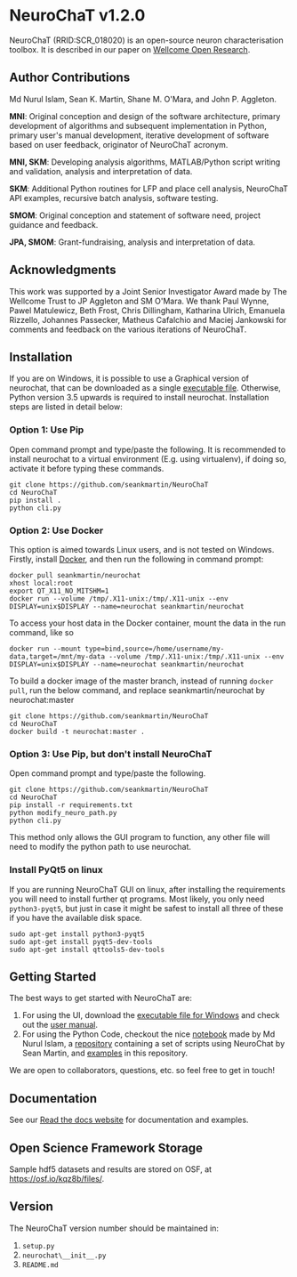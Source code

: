 # NeuroChaT v1.2.0

NeuroChaT (RRID:SCR_018020) is an open-source neuron characterisation toolbox. It is described in our paper on [Wellcome Open Research](https://wellcomeopenresearch.org/articles/4-196).

## Author Contributions

Md Nurul Islam, Sean K. Martin, Shane M. O'Mara, and John P. Aggleton.

**MNI**: Original conception and design of the software architecture, primary development of algorithms and subsequent implementation in Python, primary user's manual development, iterative development of software based on user feedback, originator of NeuroChaT acronym.

**MNI, SKM**: Developing analysis algorithms, MATLAB/Python script writing and validation, analysis and interpretation of data.

**SKM**: Additional Python routines for LFP and place cell analysis, NeuroChaT API examples, recursive batch analysis, software testing.

**SMOM**: Original conception and statement of software need, project guidance and feedback.

**JPA, SMOM**: Grant-fundraising, analysis and interpretation of data.

## Acknowledgments

This work was supported by a Joint Senior Investigator Award made by The Wellcome Trust to JP Aggleton and SM O'Mara. We thank Paul Wynne, Pawel Matulewicz, Beth Frost, Chris Dillingham, Katharina Ulrich, Emanuela Rizzello, Johannes Passecker, Matheus Cafalchio and Maciej Jankowski for comments and feedback on the various iterations of NeuroChaT.

## Installation

If you are on Windows, it is possible to use a Graphical version of neurochat, that can be downloaded as a single [executable file](https://github.com/seankmartin/NeuroChaT/releases/tag/v1.1.0).
Otherwise, Python version 3.5 upwards is required to install neurochat. Installation steps are listed in detail below:

### Option 1: Use Pip

Open command prompt and type/paste the following. It is recommended to install neurochat to a virtual environment (E.g. using virtualenv), if doing so, activate it before typing these commands.

```
git clone https://github.com/seankmartin/NeuroChaT
cd NeuroChaT
pip install .
python cli.py
```

### Option 2: Use Docker

This option is aimed towards Linux users, and is not tested on Windows. Firstly, install [Docker](https://docs.docker.com/get-docker/), and then run the following in command prompt:

```
docker pull seankmartin/neurochat
xhost local:root
export QT_X11_NO_MITSHM=1
docker run --volume /tmp/.X11-unix:/tmp/.X11-unix --env DISPLAY=unix$DISPLAY --name=neurochat seankmartin/neurochat
```

To access your host data in the Docker container, mount the data in the run command, like so
```
docker run --mount type=bind,source=/home/username/my-data,target=/mnt/my-data --volume /tmp/.X11-unix:/tmp/.X11-unix --env DISPLAY=unix$DISPLAY --name=neurochat seankmartin/neurochat
```
To build a docker image of the master branch, instead of running `docker pull`, run the below command, and replace seankmartin/neurochat by neurochat:master

```
git clone https://github.com/seankmartin/NeuroChaT
cd NeuroChaT
docker build -t neurochat:master .
```


### Option 3: Use Pip, but don't install NeuroChaT

Open command prompt and type/paste the following.

```
git clone https://github.com/seankmartin/NeuroChaT
cd NeuroChaT
pip install -r requirements.txt
python modify_neuro_path.py
python cli.py
```

This method only allows the GUI program to function, any other file will need to modify the python path to use neurochat.

### Install PyQt5 on linux

If you are running NeuroChaT GUI on linux, after installing the requirements you will need to install further qt programs.
Most likely, you only need `python3-pyqt5`, but just in case it might be safest to install all three of these if you have the available disk space.

```
sudo apt-get install python3-pyqt5
sudo apt-get install pyqt5-dev-tools
sudo apt-get install qttools5-dev-tools
```

## Getting Started

The best ways to get started with NeuroChaT are:

1. For using the UI, download the [executable file for Windows](https://github.com/seankmartin/NeuroChaT/releases/tag/v1.1.0) and check out the [user manual](https://github.com/seankmartin/NeuroChaT/blob/master/docs/NeuroChaT%20User%20Guide.pdf).
2. For using the Python Code, checkout the nice [notebook](https://github.com/seankmartin/NeuroChaT/blob/master/notebooks/api_use_guide.ipynb) made by Md Nurul Islam, a [repository](https://github.com/seankmartin/NeuroChaT_API_Scripts) containing a set of scripts using NeuroChat by Sean Martin, and [examples](https://github.com/seankmartin/NeuroChaT/tree/master/examples) in this repository.

We are open to collaborators, questions, etc. so feel free to get in touch!

## Documentation

See our [Read the docs website](https://neurochat.readthedocs.io) for documentation and examples.

## Open Science Framework Storage

Sample hdf5 datasets and results are stored on OSF, at https://osf.io/kqz8b/files/.

## Version

The NeuroChaT version number should be maintained in:

1. `setup.py`
2. `neurochat\__init__.py`
3. `README.md`
